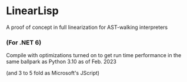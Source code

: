 # LinearLisp
A proof of concept in full linearization for AST-walking interpreters

### (For .NET 6)
Compile with optimizations turned on to get run time performance in the same ballpark as Python 3.10 as of Feb. 2023

(and 3 to 5 fold as Microsoft's JScript)
